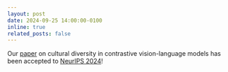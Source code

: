 ```yaml
---
layout: post
date: 2024-09-25 14:00:00-0100
inline: true
related_posts: false
---
```


Our [paper](https://arxiv.org/abs/2405.13777) on cultural diversity in contrastive vision-language models has been accepted to [NeurIPS 2024](https://neurips.cc/)!


